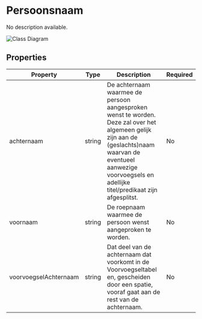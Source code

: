 # Persoonsnaam

No description available.

![Class Diagram](https://github.com/CommonGateway/CustomerInteractionBundle/blob/main/docs/schema/klant.persoonsnaam..svg)

## Properties

| Property | Type | Description | Required |
|----------|------|-------------|----------|
| achternaam | string | De achternaam waarmee de persoon aangesproken wenst te worden. Deze zal over het algemeen gelijk zijn aan de (geslachts)naam waarvan de eventueel aanwezige voorvoegsels en adellijke titel/predikaat zijn afgesplitst. | No |
| voornaam | string | De roepnaam waarmee de persoon wenst aangeproken te worden. | No |
| voorvoegselAchternaam | string | Dat deel van de achternaam dat voorkomt in de Voorvoegseltabel en, gescheiden door een spatie, vooraf gaat aan de rest van de achternaam. | No |
